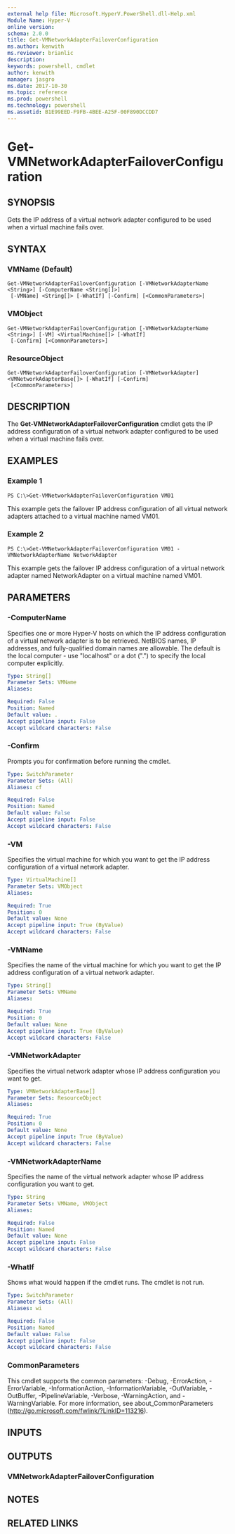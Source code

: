 ```yaml
---
external help file: Microsoft.HyperV.PowerShell.dll-Help.xml
Module Name: Hyper-V
online version: 
schema: 2.0.0
title: Get-VMNetworkAdapterFailoverConfiguration
ms.author: kenwith
ms.reviewer: brianlic
description: 
keywords: powershell, cmdlet
author: kenwith
manager: jasgro
ms.date: 2017-10-30
ms.topic: reference
ms.prod: powershell
ms.technology: powershell
ms.assetid: B1E99EED-F9FB-4BEE-A25F-00F890DCCDD7
---
```


# Get-VMNetworkAdapterFailoverConfiguration

## SYNOPSIS
Gets the IP address of a virtual network adapter configured to be used when a virtual machine fails over.

## SYNTAX

### VMName (Default)
```
Get-VMNetworkAdapterFailoverConfiguration [-VMNetworkAdapterName <String>] [-ComputerName <String[]>]
 [-VMName] <String[]> [-WhatIf] [-Confirm] [<CommonParameters>]
```

### VMObject
```
Get-VMNetworkAdapterFailoverConfiguration [-VMNetworkAdapterName <String>] [-VM] <VirtualMachine[]> [-WhatIf]
 [-Confirm] [<CommonParameters>]
```

### ResourceObject
```
Get-VMNetworkAdapterFailoverConfiguration [-VMNetworkAdapter] <VMNetworkAdapterBase[]> [-WhatIf] [-Confirm]
 [<CommonParameters>]
```

## DESCRIPTION
The **Get-VMNetworkAdapterFailoverConfiguration** cmdlet gets the IP address configuration of a virtual network adapter configured to be used when a virtual machine fails over.

## EXAMPLES

### Example 1
```
PS C:\>Get-VMNetworkAdapterFailoverConfiguration VM01
```

This example gets the failover IP address configuration of all virtual network adapters attached to a virtual machine named VM01.

### Example 2
```
PS C:\>Get-VMNetworkAdapterFailoverConfiguration VM01 -VMNetworkAdapterName NetworkAdapter
```

This example gets the failover IP address configuration of a virtual network adapter named NetworkAdapter on a virtual machine named VM01.

## PARAMETERS

### -ComputerName
Specifies one or more Hyper-V hosts on which the IP address configuration of a virtual network adapter is to be retrieved.
NetBIOS names, IP addresses, and fully-qualified domain names are allowable.
The default is the local computer - use "localhost" or a dot (".") to specify the local computer explicitly.

```yaml
Type: String[]
Parameter Sets: VMName
Aliases: 

Required: False
Position: Named
Default value: .
Accept pipeline input: False
Accept wildcard characters: False
```

### -Confirm
Prompts you for confirmation before running the cmdlet.

```yaml
Type: SwitchParameter
Parameter Sets: (All)
Aliases: cf

Required: False
Position: Named
Default value: False
Accept pipeline input: False
Accept wildcard characters: False
```

### -VM
Specifies the virtual machine for which you want to get the IP address configuration of a virtual network adapter.

```yaml
Type: VirtualMachine[]
Parameter Sets: VMObject
Aliases: 

Required: True
Position: 0
Default value: None
Accept pipeline input: True (ByValue)
Accept wildcard characters: False
```

### -VMName
Specifies the name of the virtual machine for which you want to get the IP address configuration of a virtual network adapter.

```yaml
Type: String[]
Parameter Sets: VMName
Aliases: 

Required: True
Position: 0
Default value: None
Accept pipeline input: True (ByValue)
Accept wildcard characters: False
```

### -VMNetworkAdapter
Specifies the virtual network adapter whose IP address configuration you want to get.

```yaml
Type: VMNetworkAdapterBase[]
Parameter Sets: ResourceObject
Aliases: 

Required: True
Position: 0
Default value: None
Accept pipeline input: True (ByValue)
Accept wildcard characters: False
```

### -VMNetworkAdapterName
Specifies the name of the virtual network adapter whose IP address configuration you want to get.

```yaml
Type: String
Parameter Sets: VMName, VMObject
Aliases: 

Required: False
Position: Named
Default value: None
Accept pipeline input: False
Accept wildcard characters: False
```

### -WhatIf
Shows what would happen if the cmdlet runs.
The cmdlet is not run.

```yaml
Type: SwitchParameter
Parameter Sets: (All)
Aliases: wi

Required: False
Position: Named
Default value: False
Accept pipeline input: False
Accept wildcard characters: False
```

### CommonParameters
This cmdlet supports the common parameters: -Debug, -ErrorAction, -ErrorVariable, -InformationAction, -InformationVariable, -OutVariable, -OutBuffer, -PipelineVariable, -Verbose, -WarningAction, and -WarningVariable. For more information, see about_CommonParameters (http://go.microsoft.com/fwlink/?LinkID=113216).

## INPUTS

## OUTPUTS

### VMNetworkAdapterFailoverConfiguration

## NOTES

## RELATED LINKS
